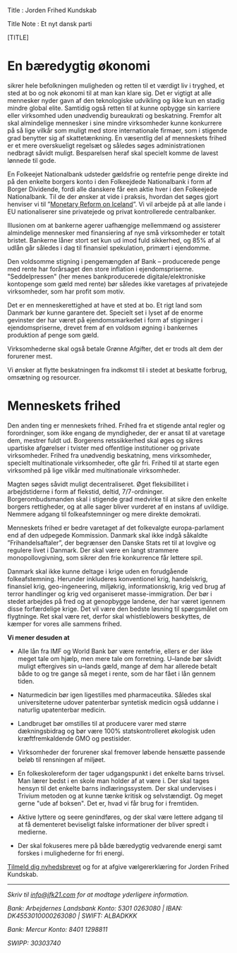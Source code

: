 Title : Jorden Frihed Kundskab

Title Note : Et nyt dansk parti

[TITLE]

# En bæredygtig økonomi

sikrer hele befolkningen muligheden og retten til et værdigt liv i tryghed, et sted at bo og nok økonomi til at man kan klare sig. Det er vigtigt at alle mennesker nyder gavn af den teknologiske udvikling og ikke kun en stadig mindre global elite. Samtidig også retten til at kunne opbygge sin karriere eller virksomhed uden unødvendig bureaukrati og beskatning. Fremfor alt skal almindelige mennesker i sine mindre virksomheder kunne konkurrere på så lige vilkår som muligt med store internationale firmaer, som i stigende grad benytter sig af skattetænkning. En væsentlig del af menneskets frihed er et mere overskueligt regelsæt og således søges administrationen nedbragt såvidt muligt. Besparelsen heraf skal specielt komme de lavest lønnede til gode.

En Folkeejet Nationalbank udsteder gældsfrie og rentefrie penge direkte ind på den enkelte borgers konto i den Folkeejdede Nationalbank i form af Borger Dividende, fordi alle danskere får een aktie hver i den Folkeejede Nationalbank. Til de der ønsker at vide i praksis, hvordan det søges gjort henviser vi til ”[Monetary Reform on Iceland](https://www.forsaetisraduneyti.is/media/Skyrslur/monetary-reform.pdf)”. Vi vil arbejde på at alle lande i EU nationaliserer sine privatejede og privat kontrollerede centralbanker. 

Illusionen om at bankerne agerer uafhængige mellemmænd og assisterer almindelige mennesker med finansiering af nye små virksomheder er totalt bristet. Bankerne låner stort set kun ud imod fuld sikkerhed, og 85% af al udlån går således i dag til finansiel spekulation, primært i ejendomme.

Den voldsomme stigning i pengemængden af Bank – producerede penge med rente har forårsaget den store inflation i ejendomspriserne. "Seddelpressen" (her menes bankproducerede digitale/elektroniske kontopenge som gæld med rente) bør således ikke varetages af privatejede virksomheder, som har profit som motiv.

Det er en menneskerettighed at have et sted at bo. Et rigt land som Danmark bør kunne garantere det. Specielt set i lyset af de enorme gevinster der har været på ejendomsmarkedet i form af stigninger i ejendomspriserne, drevet frem af en voldsom øgning i bankernes produktion af penge som gæld.

Virksomhederne skal også betale Grønne Afgifter, det er trods alt dem der forurener mest.

Vi  ønsker at flytte beskatningen fra indkomst til i stedet at beskatte forbrug, omsætning og resourcer. 

# Menneskets frihed

Den anden ting er menneskets frihed. Frihed fra et stigende antal regler og forordninger, som ikke engang de myndigheder, der er ansat til at varetage dem, mestrer fuldt ud. Borgerens retssikkerhed skal øges og sikres upartiske afgørelser i tvister med offentlige institutioner og private virksomheder. Frihed fra unødvendig beskatning, mens virksomheder, specielt multinationale virksomheder, ofte går fri. Frihed til at starte egen virksomhed på lige vilkår med multinationale virksomheder. 

Magten søges såvidt muligt decentraliseret. Øget fleksibillitet i arbejdstiderne i form af flekstid, deltid, 7/7-ordninger. Borgerombudsmanden skal i stigende grad medvirke til at sikre den enkelte borgers rettigheder, og at alle sager bliver vurderet af en instans af uvildige. Nemmere adgang til folkeafstemninger og mere direkte demokrati.

Menneskets frihed er bedre varetaget af det folkevalgte europa-parlament end af den udpegede Kommission. Danmark skal ikke indgå såkaldte ”Frihandelsaftaler”, der begrænser den Danske Stats ret til at lovgive og regulere livet i Danmark. Der skal være en langt strammere monopollovgivning, som sikrer den frie konkurrence får lettere spil.

Danmark skal ikke kunne deltage i krige uden en forudgående folkeafstemning. Herunder inkluderes konventionel krig, handelskrig, finansiel krig, geo-ingeneering, miljøkrig, informationskrig, krig ved brug af terror handlinger og krig ved organiseret masse-immigration. Der bør i stedet arbejdes på fred og at genopbygge landene, der har været igennem disse forfærdelige krige. Det vil være den bedste løsning til spørgsmålet om flygtninge. Ret skal være ret, derfor skal whistleblowers beskyttes, de kæmper for vores alle sammens frihed.

**Vi mener desuden at**

- Alle lån fra IMF og World Bank bør være rentefrie, ellers er der ikke meget tale om hjælp, men mere tale om forretning. U–lande bør såvidt muligt eftergives sin u–lands gæld, mange af dem har allerede betalt både to og tre gange så meget i rente, som de har fået i lån gennem tiden.

- Naturmedicin bør igen ligestilles med pharmaceutika. Således skal universiteterne udover patenterbar syntetisk medicin også uddanne i naturlig upatenterbar medicin.

- Landbruget bør omstilles til at producere varer med større dækningsbidrag og bør være 100% statskontrolleret økologisk uden kræftfremkaldende GMO og pestisider.

- Virksomheder der forurener skal fremover løbende hensætte passende beløb til rensningen af miljøet.

- En folkeskolereform der tager udgangspunkt i det enkelte barns trivsel. Man lærer bedst i en skole man holder af at være i. Der skal tages hensyn til det enkelte barns indlæringssystem. Der skal undervises i Trivium metoden og at kunne tænke kritisk og selvstændigt. Og meget gerne "ude af boksen". Det er, hvad vi får brug for i fremtiden.

- Aktive lyttere og seere genindføres, og der skal være lettere adgang til at få dementeret beviseligt falske informationer der bliver spredt i medierne. 

- Der skal fokuseres mere på både bæredygtig vedvarende energi samt forskes i mulighederne for fri energi.

[Tilmeld dig nyhedsbrevet](http://eepurl.com/b9-jSf) og for at afgive vælgererklæring for Jorden Frihed Kundskab.

----

_Skriv til info@jfk21.com for at modtage yderligere information._

_Bank: Arbejdernes Landsbank Konto: 5301 0263080 | IBAN: DK4553010000263080 | SWIFT: ALBADKKK_ 

_Bank: Mercur Konto: 8401 1298811_ 

_SWIPP: 30303740_
